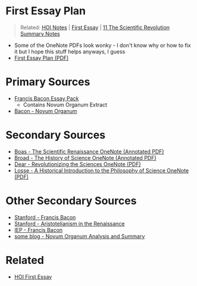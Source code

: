 # First Essay Plan
> Related: [HOI Notes](/tcfs-notes/HOI/README.md) | [First Essay](hoi-first-essay.md) | [11 The Scientific Revolution Summary Notes](hoi-11-summary-notes.md)

* Some of the OneNote PDFs look wonky - I don't know why or how to fix it but I hope this stuff helps anyways, I guess
* [First Essay Plan (PDF)](hoi-first-essay-plan.pdf)

# Primary Sources
* [Francis Bacon Essay Pack](hoi-first-essay-essay-pack.pdf)
  * Contains Novum Organum Extract
* [Bacon - Novum Organum](hoi-first-essay-bacon-novum-organum.pdf)

# Secondary Sources
* [Boas - The Scientific Renaissance OneNote (Annotated PDF)](hoi-first-essay-boas-the-scientific-renaissance.pdf)
* [Broad - The History of Science OneNote (Annotated PDF)](hoi-first-essay-broad-the-history-of-science.pdf)
* [Dear - Revolutionizing the Sciences OneNote (PDF)](hoi-first-essay-dear-revolutionizing-the-sciences.pdf)
* [Losse - A Historical Introduction to the Philosophy of Science OneNote (PDF)](hoi-first-essay-losse-a-historical-introduction-to-the-philosophy-of-science.pdf)

# Other Secondary Sources
* [Stanford - Francis Bacon](hoi-first-essay-stanford-francis-bacon.pdf)
* [Stanford - Aristotelianism in the Renaissance](hoi-first-essay-stanford-aristotelianism-in-the-renaissance.pdf)
* [IEP - Francis Bacon](hoi-first-essay-iep-francis-bacon.pdf)
* [some blog - Novum Organum Analysis and Summary](hoi-first-essay-blog-novum-organum-analysis-and-summary.pdf)

# Related
* [HOI First Essay](sem1/hoi-first-essay.md)